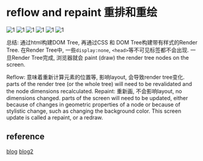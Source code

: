# reflow and repaint 重排和重绘

![1](../Image/Piecemeal_Knowledge/1.png)
![1](../Image/Piecemeal_Knowledge/2.png)
![1](../Image/Piecemeal_Knowledge/3.png)
![1](../Image/Piecemeal_Knowledge/4.png)
![1](../Image/Piecemeal_Knowledge/5.png)
![1](../Image/Piecemeal_Knowledge/6.png)

总结: 通过html构建DOM Tree, 再通过CSS 和 DOM Tree构建带有样式的Render Tree. 在Render Tree中, 一些`display:none`, `<head>`等不可见标签都不会出现. 一旦Render Tree完成, 浏览器就会 paint (draw) the render tree nodes on the screen.

Reflow: 意味着重新计算元素的位置等, 影响layout, 会导致render tree变化. parts of the render tree (or the whole tree) will need to be revalidated and the node dimensions recalculated.
Repaint: 重新画, 不会影响layout, no dimensions changed. parts of the screen will need to be updated, either because of changes in geometric properties of a node or because of stylistic change, such as changing the background color. This screen update is called a repaint, or a redraw.

## reference

[blog](https://medium.com/swlh/what-the-heck-is-repaint-and-reflow-in-the-browser-b2d0fb980c08)
[blog2](https://www.phpied.com/rendering-repaint-reflowrelayout-restyle/)